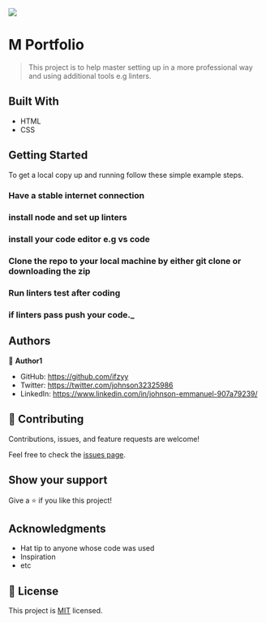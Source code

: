 ![](https://img.shields.io/badge/Microverse-blueviolet)

# M Portfolio
>This project is to help master setting up in a more professional way and using additional tools e.g linters.


## Built With

- HTML
- CSS


## Getting Started


To get a local copy up and running follow these simple example steps.

### Have a stable internet connection

### install node and set up linters

### install your code editor e.g vs code

### Clone the repo to your local machine by either git clone or downloading the zip

### Run linters test after coding

### if linters pass push your code._



## Authors

👤 **Author1**

- GitHub: https://github.com/ifzyy
- Twitter: https://twitter.com/johnson32325986
- LinkedIn: https://www.linkedin.com/in/johnson-emmanuel-907a79239/


## 🤝 Contributing

Contributions, issues, and feature requests are welcome!

Feel free to check the [issues page](https://github.com/ifzyy/My-portfolio/issues).

## Show your support

Give a ⭐️ if you like this project!

## Acknowledgments

- Hat tip to anyone whose code was used
- Inspiration
- etc

## 📝 License

This project is [MIT](./MIT.md) licensed.
